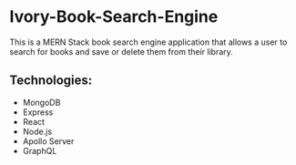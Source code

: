 # Ivory-Book-Search-Engine

This is a MERN Stack book search engine application that allows a user to search for books and save or delete them from their library.

## Technologies:

- MongoDB
- Express
- React
- Node.js
- Apollo Server
- GraphQL
